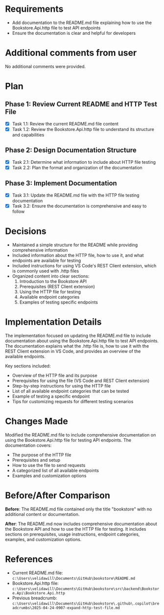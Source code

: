 # Requirements

- Add documentation to the README.md file explaining how to use the Bookstore.Api.http file to test API endpoints
- Ensure the documentation is clear and helpful for developers

# Additional comments from user

No additional comments were provided.

# Plan

## Phase 1: Review Current README and HTTP Test File
- [x] Task 1.1: Review the current README.md file content
- [x] Task 1.2: Review the Bookstore.Api.http file to understand its structure and capabilities

## Phase 2: Design Documentation Structure
- [x] Task 2.1: Determine what information to include about HTTP file testing
- [x] Task 2.2: Plan the format and organization of the documentation

## Phase 3: Implement Documentation
- [x] Task 3.1: Update the README.md file with the HTTP file testing documentation
- [x] Task 3.2: Ensure the documentation is comprehensive and easy to follow

# Decisions

- Maintained a simple structure for the README while providing comprehensive information
- Included information about the HTTP file, how to use it, and what endpoints are available for testing
- Included instructions for using VS Code's REST Client extension, which is commonly used with .http files
- Organized content into clear sections:
  1. Introduction to the Bookstore API
  2. Prerequisites (REST Client extension)
  3. Using the HTTP file for testing
  4. Available endpoint categories
  5. Examples of testing specific endpoints

# Implementation Details

The implementation focused on updating the README.md file to include documentation about using the Bookstore.Api.http file to test API endpoints. The documentation explains what the .http file is, how to use it with the REST Client extension in VS Code, and provides an overview of the available endpoints.

Key sections included:
- Overview of the HTTP file and its purpose
- Prerequisites for using the file (VS Code and REST Client extension)
- Step-by-step instructions for using the HTTP file
- List of all available endpoint categories that can be tested
- Example of testing a specific endpoint
- Tips for customizing requests for different testing scenarios

# Changes Made

Modified the README.md file to include comprehensive documentation on using the Bookstore.Api.http file for testing API endpoints. The documentation covers:
- The purpose of the HTTP file
- Prerequisites and setup
- How to use the file to send requests
- A categorized list of all available endpoints
- Examples and customization options

# Before/After Comparison

**Before**: The README.md file contained only the title "bookstore" with no additional content or documentation.

**After**: The README.md now includes comprehensive documentation about the Bookstore API and how to use the HTTP file for testing. It includes sections on prerequisites, usage instructions, endpoint categories, examples, and customization options.

# References

- Current README.md file: `c:\Users\velidawill\Documents\GitHub\bookstore\README.md`
- Bookstore.Api.http file: `c:\Users\velidawill\Documents\GitHub\bookstore\src\backend\Bookstore.Api\Bookstore.Api.http`
- Previous breadcrumb: `c:\Users\velidawill\Documents\GitHub\bookstore\.github\.copilot\breadcrumbs\2025-04-24-0907-expand-http-test-file.md`